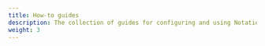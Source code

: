 ```yaml
---
title: How-to guides
description: The collection of guides for configuring and using Notation
weight: 3
---
```


